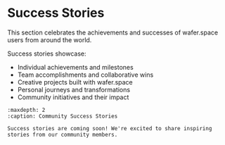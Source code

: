 # Success Stories

This section celebrates the achievements and successes of wafer.space users from around the world.

Success stories showcase:
- Individual achievements and milestones
- Team accomplishments and collaborative wins
- Creative projects built with wafer.space
- Personal journeys and transformations
- Community initiatives and their impact

```{toctree}
:maxdepth: 2
:caption: Community Success Stories

```

```{note}
Success stories are coming soon! We're excited to share inspiring stories from our community members.
```